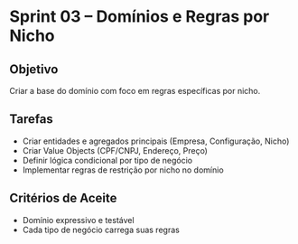 # Sprint 03 – Domínios e Regras por Nicho

## Objetivo
Criar a base do domínio com foco em regras específicas por nicho.

## Tarefas
- Criar entidades e agregados principais (Empresa, Configuração, Nicho)
- Criar Value Objects (CPF/CNPJ, Endereço, Preço)
- Definir lógica condicional por tipo de negócio
- Implementar regras de restrição por nicho no domínio

## Critérios de Aceite
- Domínio expressivo e testável
- Cada tipo de negócio carrega suas regras
